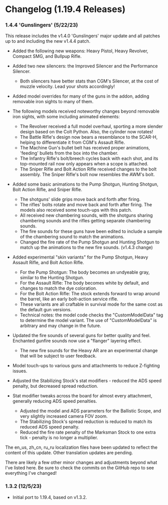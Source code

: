 # Changelog (1.19.4 Releases)


### 1.4.4 'Gunslingers' (5/22/23)
This release includes the v1.4.0 'Gunslingers' major update and all patches up to and including the new v1.4.4 patch.

* Added the following new weapons: Heavy Pistol, Heavy Revolver, Compact SMG, and Bullpup Rifle.
* Added two new silencers: the Improved Silencer and the Performance Silencer.
  -  Both silencers have better stats than CGM's Silencer, at the cost of muzzle velocity. Lead your shots accordingly!
  
* Added model overrides for many of the guns in the addon, adding removable iron sights to many of them.
* The following models received noteworthy changes beyond removable iron sights, with some including animated elements:
  -  The Revolver received a full model overhaul, sporting a more slender design based on the Colt Python. Also, the cylinder now rotates!
  -  The Battle Rifle's design now bears a resemblance to the SCAR-H, helping to differentiate it from CGM's Assault Rifle.
  -  The Machine Gun's bullet belt has received proper animations, 'feeding' bullets from the box into the chamber.
  -  The Infantry Rifle's bolt/breech cycles back with each shot, and its top-mounted rail now only appears when a scope is attached.
  -  The Sniper Rifle and Bolt Action Rifle received changes to the bolt assembly. The Sniper Rifle's bolt now resembles the AWM's bolt.
  
* Added some basic animations to the Pump Shotgun, Hunting Shotgun, Bolt Action Rifle, and Sniper Rifle.
  -  The shotguns' slide grips move back and forth after firing.
  -  The rifles' bolts rotate and move back and forth after firing. The models also received some touch-ups with this patch.
  -  All received new chambering sounds, with the shotguns sharing chambering sounds and the rifles getting separate chambering sounds.
  -  The fire sounds for these guns have been edited to include a sample of the chambering sound to match the animations.
  -  Changed the fire rate of the Pump Shotgun and Hunting Shotgun to match up the animations to the new fire sounds. (v1.4.3 change)
  
* Added experimental "skin variants" for the Pump Shotgun, Heavy Assault Rifle, and Bolt Action Rifle.
  -  For the Pump Shotgun: The body becomes an undyeable gray, similar to the Hunting Shotgun.
  -  For the Assault Rifle: The body becomes white by default, and changes to match the dye coloration.
  -  For the Bolt Action Rifle: The stock extends forward to wrap around the barrel, like an early bolt-action service rifle.
  -  These variants are all craftable in survival mode for the same cost as the default gun versions.
  -  Technical notes: the model code checks the "CustomModelData" tag to determine the model variant. The use of "CustomModelData" is arbitrary and may change in the future.

* Updated the fire sounds of several guns for better quality and feel. Enchanted gunfire sounds now use a "flanger" layering effect.
  -  The new fire sounds for the Heavy AR are an experimental change that will be subject to user feedback.
* Model touch-ups to various guns and attachments to reduce Z-fighting issues.
* Adjusted the Stabilizing Stock's stat modifiers - reduced the ADS speed penalty, but decreased spread reduction.
* Stat modifier tweaks across the board for almost every attachment, generally reducing ADS speed penalties.
  -  Adjusted the model and ADS parameters for the Ballistic Scope, and very slightly increased camera FOV zoom.
  -  The Stabilizing Stock's spread reduction is reduced to match its reduced ADS speed penalty.
  -  Reduced the fire rate penalty of the Marksman Stock to one extra tick - penalty is no longer a multiplier.

The en_us, zh_cn, ru_ru localization files have been updated to reflect the content of this update. Other translation updates are pending.

There are likely a few other minor changes and adjustments beyond what I've listed here. Be sure to check the commits on the GitHub repo to see everything I've changed!


### 1.3.2 (12/5/23)
* Initial port to 1.19.4, based on v1.3.2.